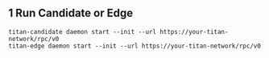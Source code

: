 ## 1 Run Candidate or Edge
    titan-candidate daemon start --init --url https://your-titan-network/rpc/v0
    titan-edge daemon start --init --url https://your-titan-network/rpc/v0


